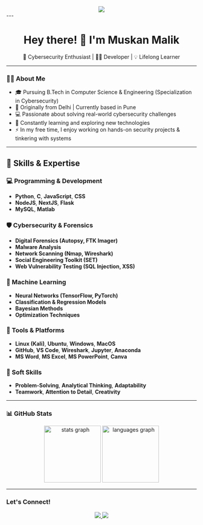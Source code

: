 
<div align="center">
  <img src="https://visitor-badge.laobi.icu/badge?page_id=muskan9130.muskan9130&"  />
</div>
---

<h1 align="center">Hey there! 👋 I'm Muskan Malik</h1>

<p align="center">🔐 Cybersecurity Enthusiast | 👩‍💻 Developer | 💡 Lifelong Learner</p>

---

### 👩‍💻 About Me

- 🎓 Pursuing B.Tech in Computer Science & Engineering (Specialization in Cybersecurity)
- 🌆 Originally from Delhi | Currently based in Pune
- 💻 Passionate about solving real-world cybersecurity challenges
- 🧠 Constantly learning and exploring new technologies
- ⚡ In my free time, I enjoy working on hands-on security projects & tinkering with systems

---
## 🔐 Skills & Expertise

### 💻 Programming & Development
- **Python**, **C**, **JavaScript**, **CSS**
- **NodeJS**, **NextJS**, **Flask**
- **MySQL**, **Matlab**

### 🛡 Cybersecurity & Forensics
- **Digital Forensics (Autopsy, FTK Imager)**
- **Malware Analysis**
- **Network Scanning (Nmap, Wireshark)**
- **Social Engineering Toolkit (SET)**
- **Web Vulnerability Testing (SQL Injection, XSS)**

### 🤖 Machine Learning
- **Neural Networks (TensorFlow, PyTorch)**
- **Classification & Regression Models**
- **Bayesian Methods**
- **Optimization Techniques**

### 🧰 Tools & Platforms
- **Linux (Kali)**, **Ubuntu**, **Windows**, **MacOS**
- **GitHub**, **VS Code**, **Wireshark**, **Jupyter**, **Anaconda**
- **MS Word**, **MS Excel**, **MS PowerPoint**, **Canva**

### 🧩 Soft Skills
- **Problem-Solving**, **Analytical Thinking**, **Adaptability**
- **Teamwork**, **Attention to Detail**, **Creativity**

  

---

### 📊 GitHub Stats

<div align="center">
  <img src="https://github-readme-stats.vercel.app/api?username=muskan9130&hide_title=false&hide_rank=false&show_icons=true&include_all_commits=true&count_private=true&disable_animations=false&theme=dracula&locale=en&hide_border=false&order=1" height="150" alt="stats graph"  />
  <img src="https://github-readme-stats.vercel.app/api/top-langs?username=muskan9130&locale=en&hide_title=false&layout=compact&card_width=320&langs_count=5&theme=dracula&hide_border=false&order=2" height="150" alt="languages graph"  />
</div>

---

### Let's Connect!

<p align="center">
  <a href="https://www.linkedin.com/in/muskan-malik/" target="_blank">
    <img src="https://img.shields.io/badge/-LinkedIn-blue?style=flat-square&logo=linkedin" />
  </a>
  <a href="mailto:muskan.malik9130@gmail.com">
    <img src="https://img.shields.io/badge/-Email-c14438?style=flat-square&logo=Gmail&logoColor=white" />
  </a>
</p>
